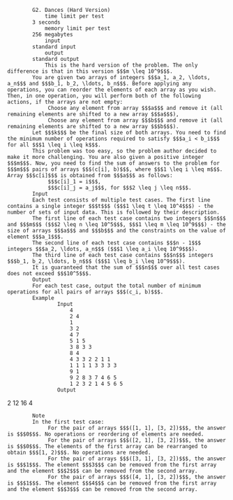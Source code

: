 			G2. Dances (Hard Version)
				time limit per test
			3 seconds
				memory limit per test
			256 megabytes
				input
			standard input
				output
			standard output
				This is the hard version of the problem. The only difference is that in this version $$$m \leq 10^9$$$.
			You are given two arrays of integers $$$a_1, a_2, \ldots, a_n$$$ and $$$b_1, b_2, \ldots, b_n$$$. Before applying any operations, you can reorder the elements of each array as you wish. Then, in one operation, you will perform both of the following actions, if the arrays are not empty:
				 Choose any element from array $$$a$$$ and remove it (all remaining elements are shifted to a new array $$$a$$$),
				 Choose any element from array $$$b$$$ and remove it (all remaining elements are shifted to a new array $$$b$$$).
			Let $$$k$$$ be the final size of both arrays. You need to find the minimum number of operations required to satisfy $$$a_i < b_i$$$ for all $$$1 \leq i \leq k$$$.
			This problem was too easy, so the problem author decided to make it more challenging. You are also given a positive integer $$$m$$$. Now, you need to find the sum of answers to the problem for $$$m$$$ pairs of arrays $$$(c[i], b)$$$, where $$$1 \leq i \leq m$$$. Array $$$c[i]$$$ is obtained from $$$a$$$ as follows:
				 $$$c[i]_1 = i$$$,
				 $$$c[i]_j = a_j$$$, for $$$2 \leq j \leq n$$$.
			Input
			Each test consists of multiple test cases. The first line contains a single integer $$$t$$$ ($$$1 \leq t \leq 10^4$$$) - the number of sets of input data. This is followed by their description.
			The first line of each test case contains two integers $$$n$$$ and $$$m$$$ ($$$2 \leq n \leq 10^5$$$, $$$1 \leq m \leq 10^9$$$) - the size of arrays $$$a$$$ and $$$b$$$ and the constraints on the value of element $$$a_1$$$.
			The second line of each test case contains $$$n - 1$$$ integers $$$a_2, \ldots, a_n$$$ ($$$1 \leq a_i \leq 10^9$$$).
			The third line of each test case contains $$$n$$$ integers $$$b_1, b_2, \ldots, b_n$$$ ($$$1 \leq b_i \leq 10^9$$$).
			It is guaranteed that the sum of $$$n$$$ over all test cases does not exceed $$$10^5$$$.
			Output
			For each test case, output the total number of minimum operations for all pairs of arrays $$$(c_i, b)$$$.
			Example
					Input
						4
						2 4
						1
						3 2
						4 7
						5 1 5
						3 8 3 3
						8 4
						4 3 3 2 2 1 1
						1 1 1 1 3 3 3 3
						9 1
						9 2 8 3 7 4 6 5
						1 2 3 2 1 4 5 6 5
					Output
					
2
12
16
4

			Note
			In the first test case:
				 For the pair of arrays $$$([1, 1], [3, 2])$$$, the answer is $$$0$$$. No operations or reordering of elements are needed.
				 For the pair of arrays $$$([2, 1], [3, 2])$$$, the answer is $$$0$$$. The elements of the first array can be rearranged to obtain $$$[1, 2)$$$. No operations are needed.
				 For the pair of arrays $$$([3, 1], [3, 2])$$$, the answer is $$$1$$$. The element $$$3$$$ can be removed from the first array and the element $$$2$$$ can be removed from the second array.
				 For the pair of arrays $$$([4, 1], [3, 2])$$$, the answer is $$$1$$$. The element $$$4$$$ can be removed from the first array and the element $$$3$$$ can be removed from the second array.
